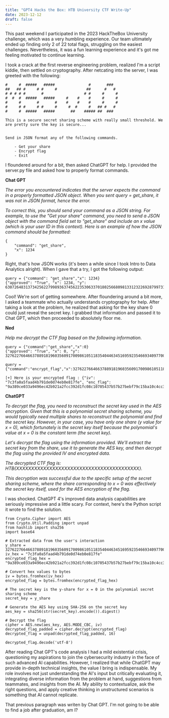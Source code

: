 ```yaml
---
title: "GPT4 Hacks the Box: HTB University CTF Write-Up"
date: 2023-12-12
draft: false
---
```


This past weekend I participated in the 2023 HackTheBox University challenge, which was a very humbling experience. Our team ultimately ended up finding only 2 of 22 total flags, struggling on the easiest challenges. Nevertheless, it was a fun learning experience and it's got me feeling motivated to continue learning.

I took a crack at the first reverse engineering problem, realized I'm a script kiddie, then settled on cryptography. After netcating into the server, I was greeted with the following:

```
#     #  #####   #####               #       ###   
##   ## #     # #     #             ##      #   #  
# # # # #       #                  # #     #     # 
#  #  #  #####   #####     #    #    #     #     # 
#     #       #       #    #    #    #     #     # 
#     # #     # #     #     #  #     #   ## #   #  
#     #  #####   #####       ##    ##### ##  ###

This is a secure secret sharing scheme with really small threshold. We are pretty sure the key is secure...
    

Send in JSON format any of the following commands.

    - Get your share
    - Encrypt flag
    - Exit
```

I floundered around for a bit, then asked ChatGPT for help. I provided the server.py file and asked how to properly format commands.

**Chat GPT**

*The error you encountered indicates that the server expects the command in a properly formatted JSON object. When you sent query = get_share, it was not in JSON format, hence the error.*

*To correct this, you should send your command as a JSON string. For example, to use the "Get your share" command, you need to send a JSON object with the command field set to "get_share" and include an x value (which is your user ID in this context). Here is an example of how the JSON command should be formatted:*
```
{
    "command": "get_share",
    "x": 1234
}
```

Right, that's how JSON works (it's been a while since I took Intro to Data Analytics alright). When I gave that a try, I got the following output:

```
query = {"command": "get_share","x": 1234}
{"approved": "True", "x": 1234, "y": 63072648313734256227998936374562235306337018025668098133123226928799731058631021766964119155547177088143401584304546817685043506372611387435656249732008613793779552855322}
```

Cool! We're sort of getting somewhere. After floundering around a bit more, I asked a teammate who actually understands cryptography for help. After taking a look at the problem, he realized that asking for the key share 0 could just reveal the secret key. I grabbed that information and passed it to Chat GPT, which then proceeded to absolutely floor me.

**Ned**

*Help me decrypt the CTF flag based on the following information.*

```
query = {"command":"get_share","x":0}
{"approved": "True", "x": 0, "y": 32762276646637889181960356091700986105118354044634516959235466934097700344873}

query = {"command":"encrypt_flag","x":32762276646637889181960356091700986105118354044634516959235466934097700344873} 

[+] Here is your encrypted flag : {"iv": "7c3fa0a5faad4b791de0d74eb0e817fe", "enc_flag": "9a389ce033a9496ec42b921a2fcc392d1fc08c10705437b57b27bebf79c15ba10c4cc3592dc096f48751993fbc26c560"}.
```

**ChatGPT**

*To decrypt the flag, you need to reconstruct the secret key used in the AES encryption. Given that this is a polynomial secret sharing scheme, you would typically need multiple shares to reconstruct the polynomial and find the secret key. However, in your case, you have only one share (y value for x = 0), which fortunately is the secret key itself because the polynomial's value at x = 0 is the constant term (the secret key).*

*Let's decrypt the flag using the information provided. We'll extract the secret key from the share, use it to generate the AES key, and then decrypt the flag using the provided IV and encrypted data.*

*The decrypted CTF flag is: HTB{XXXXXXXXXXXXXXXXXXXXXXXXXXXXXXXXXXXXXXXXX}.*

*This decryption was successful due to the specific setup of the secret sharing scheme, where the share corresponding to x = 0 was effectively the secret key itself, used for the AES encryption of the flag.*

I was shocked. ChatGPT 4's improved data analysis capabilities are seriously impressive and a little scary. For context, here's the Python script it wrote to find the solution.

```
from Crypto.Cipher import AES
from Crypto.Util.Padding import unpad
from hashlib import sha256
import base64

# Extracted data from the user's interaction
y_share = 32762276646637889181960356091700986105118354044634516959235466934097700344873
iv_hex = "7c3fa0a5faad4b791de0d74eb0e817fe"
encrypted_flag_hex = "9a389ce033a9496ec42b921a2fcc392d1fc08c10705437b57b27bebf79c15ba10c4cc3592dc096f48751993fbc26c560"

# Convert hex values to bytes
iv = bytes.fromhex(iv_hex)
encrypted_flag = bytes.fromhex(encrypted_flag_hex)

# The secret key is the y-share for x = 0 in the polynomial secret sharing scheme
secret_key = y_share

# Generate the AES key using SHA-256 on the secret key
aes_key = sha256(str(secret_key).encode()).digest()

# Decrypt the flag
cipher = AES.new(aes_key, AES.MODE_CBC, iv)
decrypted_flag_padded = cipher.decrypt(encrypted_flag)
decrypted_flag = unpad(decrypted_flag_padded, 16)

decrypted_flag.decode('utf-8')
```

After reading Chat GPT's code analysis I had a mild existential crisis, questioning my aspirations to join the cybersecurity industry in the face of such advanced AI capabilities. However, I realized that while ChatGPT may provide in-depth technical insights, the value I bring is indispensable. My role involves not just understanding the AI's input but critically evaluating it, integrating diverse information from the problem at hand, suggestions from teammates, and insights from the AI. My ability to contextualize, ask the right questions, and apply creative thinking in unstructured scenarios is something that AI cannot replicate.

That previous paragraph was writen by Chat GPT. I'm not going to be able to find a job after graduation, am I?
